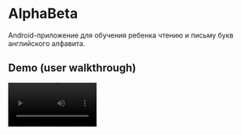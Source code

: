 # AlphaBeta
Android-приложение для обучения ребенка чтению и письму букв английского алфавита.

## Demo (user walkthrough)
<video src='https://github.com/user-attachments/assets/0b10ad04-c5b5-4999-8656-022daa444cb4' width=180/>

## Demo (с комментариями авторов)


## Build&Run
Приложение написано на языке Kotlin при помощи среды разработки Android Studio. При создании интерфейса использовался язык разметки XML.
Для распознавания произношения и написания использовались готовые нейронные сети и технология машинного обучения Google ML Kit
